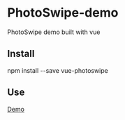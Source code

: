 # PhotoSwipe-demo
PhotoSwipe demo built with vue

## Install

npm install --save vue-photoswipe


## Use

[Demo](https://github.com/ymyang/vue-photoswipe-demo)